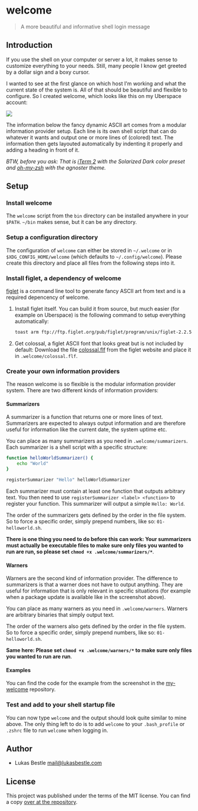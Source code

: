 # welcome

> A more beautiful and informative shell login message

## Introduction

If you use the shell on your computer or server a lot, it makes sense to customize everything to your needs. Still, many people I know get greeted by a dollar sign and a boxy cursor.

I wanted to see at the first glance on which host I'm working and what the current state of the system is. All of that should be beautiful and flexible to configure. So I created welcome, which looks like this on my Uberspace account:

![](https://cdn.codesignd.net/projects/welcome/screenshot.png)

The information below the fancy dynamic ASCII art comes from a modular information provider setup. Each line is its own shell script that can do whatever it wants and output one or more lines of (colored) text. The information then gets layouted automatically by indenting it properly and adding a heading in front of it.

*BTW, before you ask: That is [iTerm 2](http://iterm2.com) with the Solarized Dark color preset and [oh-my-zsh](http://ohmyz.sh) with the agnoster theme.*

## Setup

### Install welcome

The `welcome` script from the `bin` directory can be installed anywhere in your `$PATH`. `~/bin` makes sense, but it can be any directory.

### Setup a configuration directory

The configuration of `welcome` can either be stored in `~/.welcome` or in `$XDG_CONFIG_HOME/welcome` (which defaults to `~/.config/welcome`). Please create this directory and place all files from the following steps into it.

### Install figlet, a dependency of welcome

[figlet](http://www.figlet.org) is a command line tool to generate fancy ASCII art from text and is a required depencency of welcome.

1. Install figlet itself. You can build it from source, but much easier (for example on Uberspace) is the following command to setup everything automatically:
	```bash
	toast arm ftp://ftp.figlet.org/pub/figlet/program/unix/figlet-2.2.5.tar.gz
	```

2. Get colossal, a figlet ASCII font that looks great but is not included by default: Download the file [colossal.flf](http://www.figlet.org/fonts/colossal.flf) from the figlet website and place it in `.welcome/colossal.flf`.

### Create your own information providers

The reason welcome is so flexible is the modular information provider system. There are two different kinds of information providers:

#### Summarizers

A summarizer is a function that returns one or more lines of text. Summarizers are expected to always output information and are therefore useful for information like the current date, the system uptime etc.

You can place as many summarizers as you need in `.welcome/summarizers`. Each summarizer is a shell script with a specific structure:

```bash
function helloWorldSummarizer() {
	echo "World"
}

registerSummarizer "Hello" helloWorldSummarizer
```

Each summarizer must contain at least one function that outputs arbitrary text. You then need to use `registerSummarizer <label> <function>` to register your function.
This summarizer will output a simple `Hello: World`.

The order of the summarizers gets defined by the order in the file system. So to force a specific order, simply prepend numbers, like so: `01-helloworld.sh`.

**There is one thing you need to do before this can work: Your summarizers must actually be executable files to make sure only files you wanted to run are run, so please set `chmod +x .welcome/summarizers/*`**.

#### Warners

Warners are the second kind of information provider. The difference to summarizers is that a warner does not have to output anything. They are useful for information that is only relevant in specific situations (for example when a package update is available like in the screenshot above).

You can place as many warners as you need in `.welcome/warners`. Warners are arbitrary binaries that simply output text.

The order of the warners also gets defined by the order in the file system. So to force a specific order, simply prepend numbers, like so: `01-helloworld.sh`.

**Same here: Please set `chmod +x .welcome/warners/*` to make sure only files you wanted to run are run**.

#### Examples

You can find the code for the example from the screenshot in the [my-welcome](https://git.lukasbestle.com/welcome/my-welcome) repository.

### Test and add to your shell startup file

You can now type `welcome` and the output should look quite similar to mine above. The only thing left to do is to add `welcome` to your `.bash_profile` or `.zshrc` file to run `welcome` when logging in.

## Author

- Lukas Bestle <mail@lukasbestle.com>

## License

This project was published under the terms of the MIT license. You can find a copy [over at the repository](https://git.lukasbestle.com/welcome/welcome/blob/master/LICENSE.md).
